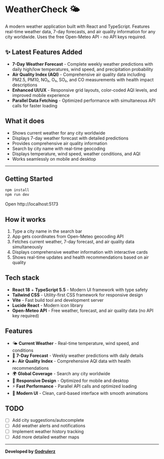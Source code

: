 # WeatherCheck 🌤️

A modern weather application built with React and TypeScript. Features real-time weather data, 7-day forecasts, and air quality information for any city worldwide. Uses the free Open-Meteo API - no API keys required.

## ✨ Latest Features Added

* **7-Day Weather Forecast** - Complete weekly weather predictions with daily high/low temperatures, wind speed, and precipitation probability
* **Air Quality Index (AQI)** - Comprehensive air quality data including PM2.5, PM10, NO₂, O₃, SO₂, and CO measurements with health impact descriptions
* **Enhanced UI/UX** - Responsive grid layouts, color-coded AQI levels, and improved mobile experience
* **Parallel Data Fetching** - Optimized performance with simultaneous API calls for faster loading

## What it does

* Shows current weather for any city worldwide
* Displays 7-day weather forecast with detailed predictions
* Provides comprehensive air quality information
* Search by city name with real-time geocoding
* Displays temperature, wind speed, weather conditions, and AQI
* Works seamlessly on mobile and desktop

---

## Getting Started

```bash
npm install
npm run dev
```

Open http://localhost:5173

## How it works

1. Type a city name in the search bar
2. App gets coordinates from Open-Meteo geocoding API
3. Fetches current weather, 7-day forecast, and air quality data simultaneously
4. Displays comprehensive weather information with interactive cards
5. Shows real-time updates and health recommendations based on air quality

## Tech stack

- **React 18** + **TypeScript 5.5** - Modern UI framework with type safety
- **Tailwind CSS** - Utility-first CSS framework for responsive design
- **Vite** - Fast build tool and development server
- **Lucide React** - Modern icon library
- **Open-Meteo API** - Free weather, forecast, and air quality data (no API key required)

## Features

- 🌤️ **Current Weather** - Real-time temperature, wind speed, and conditions
- 📅 **7-Day Forecast** - Weekly weather predictions with daily details
- 🌬️ **Air Quality Index** - Comprehensive AQI data with health recommendations
- 🌍 **Global Coverage** - Search any city worldwide
- 📱 **Responsive Design** - Optimized for mobile and desktop
- ⚡ **Fast Performance** - Parallel API calls and optimized loading
- 🎨 **Modern UI** - Clean, card-based interface with smooth animations

## TODO

- [ ] Add city suggestions/autocomplete
- [ ] Add weather alerts and notifications
- [ ] Implement weather history tracking
- [ ] Add more detailed weather maps

---

**Developed by [Godrulerz](https://godz.rf.gd)**

